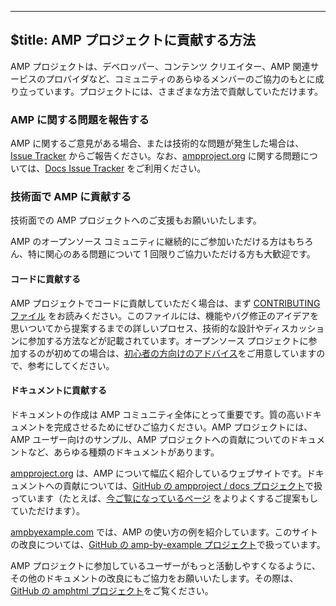  ---
$title: AMP プロジェクトに貢献する方法
---

AMP プロジェクトは、デベロッパー、コンテンツ クリエイター、AMP 関連サービスのプロバイダなど、コミュニティのあらゆるメンバーのご協力のもとに成り立っています。プロジェクトには、さまざまな方法で貢献していただけます。

### AMP に関する問題を報告する

AMP に関するご意見がある場合、または技術的な問題が発生した場合は、[Issue Tracker](https://github.com/ampproject/amphtml/issues) からご報告ください。なお、[ampproject.org](https://ampproject.org) に関する問題については、[Docs Issue Tracker](https://github.com/ampproject/docs/issues) をご利用ください。

### 技術面で AMP に貢献する

技術面での AMP プロジェクトへのご支援もお願いいたします。

AMP のオープンソース コミュニティに継続的にご参加いただける方はもちろん、特に関心のある問題について 1 回限りご協力いただける方も大歓迎です。

#### コードに貢献する

AMP プロジェクトでコードに貢献していただく場合は、まず [CONTRIBUTING ファイル](https://github.com/ampproject/amphtml/blob/master/CONTRIBUTING.md) をお読みください。このファイルには、機能やバグ修正のアイデアを思いついてから提案するまでの詳しいプロセス、技術的な設計やディスカッションに参加する方法などが記載されています。オープンソース プロジェクトに参加するのが初めての場合は、[初心者の方向けのアドバイス](https://github.com/ampproject/amphtml/blob/master/CONTRIBUTING.md#contributing-code)をご用意していますので、参考にしてください。

#### ドキュメントに貢献する

ドキュメントの作成は AMP コミュニティ全体にとって重要です。質の高いドキュメントを完成させるためにぜひご協力ください。AMP プロジェクトには、AMP ユーザー向けのサンプル、AMP プロジェクトへの貢献についてのドキュメントなど、あらゆる種類のドキュメントがあります。

[ampproject.org](https://ampproject.org) は、AMP について幅広く紹介しているウェブサイトです。ドキュメントへの貢献については、[GitHub の ampproject / docs プロジェクト](https://github.com/ampproject/docs)で扱っています（たとえば、[今ご覧になっているページ](https://github.com/ampproject/docs/blob/master/content/docs/contribute/contribute.md) をよりよくするご提案もしていただけます）。

[ampbyexample.com](https://ampbyexample.com) では、AMP の使い方の例を紹介しています。このサイトの改良については、[GitHub の amp-by-example プロジェクト](https://github.com/ampproject/amp-by-example/)で扱っています。

AMP プロジェクトに参加しているユーザーがもっと活動しやすくなるように、その他のドキュメントの改良にもご協力をお願いいたします。その際は、[GitHub の amphtml プロジェクト](https://github.com/ampproject/amphtml)をご覧ください。
